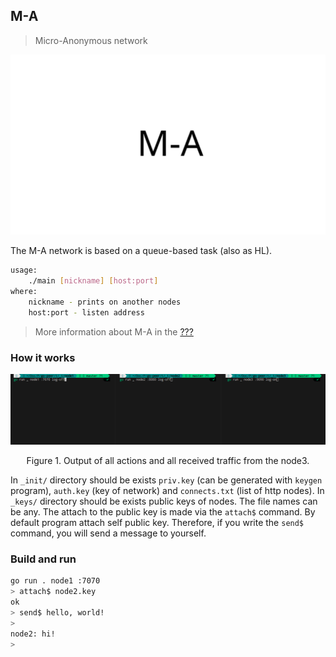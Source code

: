 ## M-A

> Micro-Anonymous network

<img src="../../images/ma_logo.png" alt="ma_logo.png"/>

The M-A network is based on a queue-based task (also as HL).

```bash
usage: 
    ./main [nickname] [host:port]
where:
    nickname - prints on another nodes
    host:port - listen address
```

> More information about M-A in the [???](??? "Habr M-A")

### How it works

<p align="center"><img src="../../examples/images/ma_logger.gif" alt="ma_logger.gif"/></p>
<p align="center">Figure 1. Output of all actions and all received traffic from the node3.</p>

In `_init/` directory should be exists `priv.key` (can be generated with `keygen` program), `auth.key` (key of network) and `connects.txt` (list of http nodes).
In `_keys/` directory should be exists public keys of nodes. The file names can be any. The attach to the public key is made via the `attach$` command.
By default program attach self public key. Therefore, if you write the `send$` command, you will send a message to yourself.

### Build and run

```bash
go run . node1 :7070
> attach$ node2.key
ok
> send$ hello, world!
> 
node2: hi!
>
```
